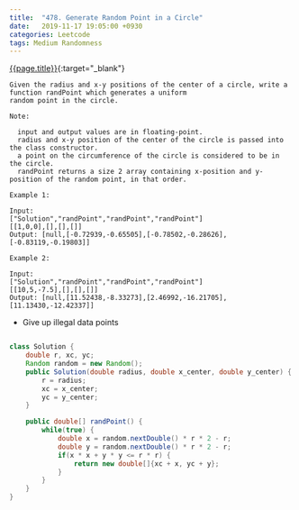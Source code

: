 ```yaml
---
title:  "478. Generate Random Point in a Circle"
date:   2019-11-17 19:05:00 +0930
categories: Leetcode
tags: Medium Randomness
---
```


[{{page.title}}](https://leetcode.com/problems/generate-random-point-in-a-circle/){:target="_blank"}

    Given the radius and x-y positions of the center of a circle, write a function randPoint which generates a uniform
    random point in the circle.

    Note:

      input and output values are in floating-point.
      radius and x-y position of the center of the circle is passed into the class constructor.
      a point on the circumference of the circle is considered to be in the circle.
      randPoint returns a size 2 array containing x-position and y-position of the random point, in that order.

    Example 1:

    Input:
    ["Solution","randPoint","randPoint","randPoint"]
    [[1,0,0],[],[],[]]
    Output: [null,[-0.72939,-0.65505],[-0.78502,-0.28626],[-0.83119,-0.19803]]

    Example 2:

    Input:
    ["Solution","randPoint","randPoint","randPoint"]
    [[10,5,-7.5],[],[],[]]
    Output: [null,[11.52438,-8.33273],[2.46992,-16.21705],[11.13430,-12.42337]]


* Give up illegal data points

```java

class Solution {
    double r, xc, yc;
    Random random = new Random();
    public Solution(double radius, double x_center, double y_center) {
        r = radius;
        xc = x_center;
        yc = y_center;
    }

    public double[] randPoint() {
        while(true) {
            double x = random.nextDouble() * r * 2 - r;
            double y = random.nextDouble() * r * 2 - r;
            if(x * x + y * y <= r * r) {
                return new double[]{xc + x, yc + y};
            }
        }
    }
}
```
